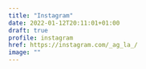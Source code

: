```yaml
---
title: "Instagram"
date: 2022-01-12T20:11:01+01:00
draft: true
profile: instagram
href: https://instagram.com/_ag_la_/
image: ""
---
```

